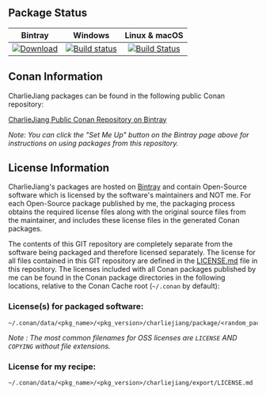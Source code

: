 ## Package Status

| Bintray | Windows | Linux & macOS |
|:--------:|:---------:|:-----------------:|
|[![Download](https://api.bintray.com/packages/charliejiang/conan/ffms2%3Abincrafters/images/download.svg) ](https://bintray.com/charliejiang/conan/ffms2%3Abincrafters/_latestVersion)|[![Build status](https://ci.appveyor.com/api/projects/status/github/cqjjjzr/conan-ffms2?svg=true)](https://ci.appveyor.com/project/qjjjzr/conan-ffms2)|[![Build Status](https://travis-ci.com/cqjjjzr/conan-ffms2.svg)](https://travis-ci.com/bincrafters/conan-ffms2)|

## Conan Information

CharlieJiang packages can be found in the following public Conan repository:

[CharlieJiang Public Conan Repository on Bintray](https://bintray.com/charliejiang/conan)

*Note: You can click the "Set Me Up" button on the Bintray page above for instructions on using packages from this repository.*

## License Information

CharlieJiang's packages are hosted on [Bintray](https://bintray.com) and contain Open-Source software which is licensed by the software's maintainers and NOT me.  For each Open-Source package published by me, the packaging process obtains the required license files along with the original source files from the maintainer, and includes these license files in the generated Conan packages.

The contents of this GIT repository are completely separate from the software being packaged and therefore licensed separately.  The license for all files contained in this GIT repository are defined in the [LICENSE.md](LICENSE.md) file in this repository.  The licenses included with all Conan packages published by me can be found in the Conan package directories in the following locations, relative to the Conan Cache root (`~/.conan` by default):

### License(s) for packaged software:

    ~/.conan/data/<pkg_name>/<pkg_version>/charliejiang/package/<random_package_id>/license/<LICENSE_FILES_HERE>

*Note :   The most common filenames for OSS licenses are `LICENSE` AND `COPYING` without file extensions.*

### License for my recipe:

    ~/.conan/data/<pkg_name>/<pkg_version>/charliejiang/export/LICENSE.md
